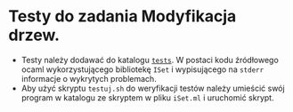 # Testy do zadania Modyfikacja drzew.

- Testy należy dodawać do katalogu [`tests`](https://gitlab.com/MIMUW-wpf/testy-iset/tree/master/tests). W postaci kodu źródłowego ocaml wykorzystującego bibliotekę `ISet` i wypisującego na `stderr` informacje o wykrytych problemach.
- Aby użyć skryptu `testuj.sh` do weryfikacji testów należy umieścić swój program w katalogu ze skryptem w pliku `iSet.ml` i uruchomić skrypt.
